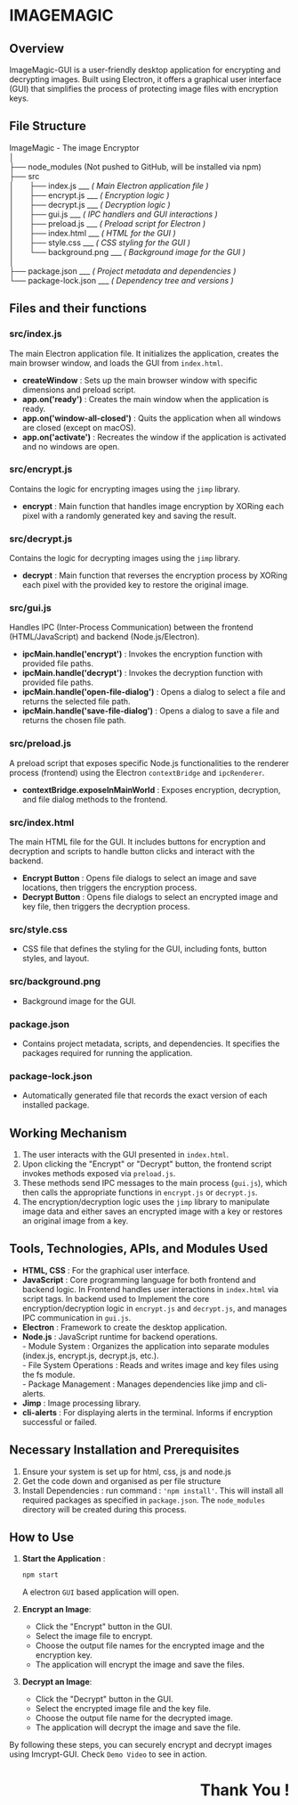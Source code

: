 # IMAGEMAGIC

## Overview
ImageMagic-GUI is a user-friendly desktop application for encrypting and decrypting images. Built using Electron, it offers a graphical user interface (GUI) that simplifies the process of protecting image files with encryption keys.

## File Structure

ImageMagic - The image Encryptor  
│  
├── node_modules (Not pushed to GitHub, will be installed via npm)  
├── src  
│&nbsp;&nbsp;&nbsp;&nbsp;&nbsp;&nbsp;    ├── index.js ___ _( Main Electron application file )_   
│&nbsp;&nbsp;&nbsp;&nbsp;&nbsp;&nbsp;    ├── encrypt.js ___ _( Encryption logic )_  
│&nbsp;&nbsp;&nbsp;&nbsp;&nbsp;&nbsp;    ├── decrypt.js  ___ _( Decryption logic )_  
│&nbsp;&nbsp;&nbsp;&nbsp;&nbsp;&nbsp;    ├── gui.js  ___ _( IPC handlers and GUI interactions )_  
│&nbsp;&nbsp;&nbsp;&nbsp;&nbsp;&nbsp;    ├── preload.js ___ _( Preload script for Electron )_  
│&nbsp;&nbsp;&nbsp;&nbsp;&nbsp;&nbsp;    ├── index.html  ___ _( HTML for the GUI )_  
│&nbsp;&nbsp;&nbsp;&nbsp;&nbsp;&nbsp;    ├── style.css  ___ _( CSS styling for the GUI )_  
│&nbsp;&nbsp;&nbsp;&nbsp;&nbsp;&nbsp;    └── background.png  ___ _( Background image for the GUI )_  
│  
├── package.json  ___ _( Project metadata and dependencies )_  
└── package-lock.json ___ _( Dependency tree and versions )_  




## Files and their functions

### src/index.js
The main Electron application file. It initializes the application, creates the main browser window, and loads the GUI from `index.html`.
- **createWindow** : Sets up the main browser window with specific dimensions and preload script.
- **app.on('ready')** : Creates the main window when the application is ready.
- **app.on('window-all-closed')** : Quits the application when all windows are closed (except on macOS).
- **app.on('activate')** : Recreates the window if the application is activated and no windows are open.

### src/encrypt.js
Contains the logic for encrypting images using the `jimp` library.
- **encrypt** : Main function that handles image encryption by XORing each pixel with a randomly generated key and saving the result.

### src/decrypt.js
Contains the logic for decrypting images using the `jimp` library.
- **decrypt** : Main function that reverses the encryption process by XORing each pixel with the provided key to restore the original image.

### src/gui.js
Handles IPC (Inter-Process Communication) between the frontend (HTML/JavaScript) and backend (Node.js/Electron).
- **ipcMain.handle('encrypt')** : Invokes the encryption function with provided file paths.
- **ipcMain.handle('decrypt')** : Invokes the decryption function with provided file paths.
- **ipcMain.handle('open-file-dialog')** : Opens a dialog to select a file and returns the selected file path.
- **ipcMain.handle('save-file-dialog')** : Opens a dialog to save a file and returns the chosen file path.

### src/preload.js
A preload script that exposes specific Node.js functionalities to the renderer process (frontend) using the Electron `contextBridge` and `ipcRenderer`.
- **contextBridge.exposeInMainWorld** : Exposes encryption, decryption, and file dialog methods to the frontend.

### src/index.html
The main HTML file for the GUI. It includes buttons for encryption and decryption and scripts to handle button clicks and interact with the backend.
- **Encrypt Button** : Opens file dialogs to select an image and save locations, then triggers the encryption process.
- **Decrypt Button** : Opens file dialogs to select an encrypted image and key file, then triggers the decryption process.

### src/style.css
- CSS file that defines the styling for the GUI, including fonts, button styles, and layout.

### src/background.png
- Background image for the GUI.

### package.json
- Contains project metadata, scripts, and dependencies. It specifies the packages required for running the application.

### package-lock.json
- Automatically generated file that records the exact version of each installed package.

## Working Mechanism
1. The user interacts with the GUI presented in `index.html`.
2. Upon clicking the "Encrypt" or "Decrypt" button, the frontend script invokes methods exposed via `preload.js`.
3. These methods send IPC messages to the main process (`gui.js`), which then calls the appropriate functions in `encrypt.js` or `decrypt.js`.
4. The encryption/decryption logic uses the `jimp` library to manipulate image data and either saves an encrypted image with a key or restores an original image from a key.

## Tools, Technologies, APIs, and Modules Used
- **HTML, CSS** : For the graphical user interface.
- **JavaScript** : Core programming language for both frontend and backend logic. In Frontend handles user interactions in `index.html` via script tags. In backend used to Implement the core encryption/decryption logic in `encrypt.js` and `decrypt.js`, and manages IPC communication in `gui.js`.
- **Electron** : Framework to create the desktop application.
- **Node.js** :  JavaScript runtime for backend operations.  
                - Module System : Organizes the application into separate modules (index.js, encrypt.js, decrypt.js, etc.).  
                - File System Operations : Reads and writes image and key files using the fs module.  
                - Package Management : Manages dependencies like jimp and cli-alerts.  
- **Jimp** : Image processing library.
- **cli-alerts** : For displaying alerts in the terminal. Informs if encryption successful or failed.

## Necessary Installation and Prerequisites
1. Ensure your system is set up for html, css, js and node.js
2. Get the code down and organised as per file structure
3. Install Dependencies : run command : `'npm install'`. This will install all required packages as specified in `package.json`. The `node_modules` directory will be created during this process.

## How to Use
1. **Start the Application** :
    ```bash
    npm start
    ```
    A electron `GUI` based application will open.
2. **Encrypt an Image**:
    - Click the "Encrypt" button in the GUI.
    - Select the image file to encrypt.
    - Choose the output file names for the encrypted image and the encryption key.
    - The application will encrypt the image and save the files.

3. **Decrypt an Image**:
    - Click the "Decrypt" button in the GUI.
    - Select the encrypted image file and the key file.
    - Choose the output file name for the decrypted image.
    - The application will decrypt the image and save the file.

By following these steps, you can securely encrypt and decrypt images using Imcrypt-GUI. Check `Demo Video` to see in action. 

<div>
  <h1 align = 'right'> Thank You !</h1>
</div>
